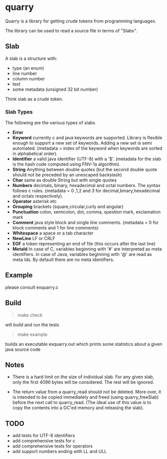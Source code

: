 # quarry

Quarry is a library for getting crude tokens from programming languages.

The library can be used to read a source file in terms of "Slabs".

## Slab 
A slab is a structure with:
*  type (an enum)
* line number
* column number
* text 
* some metadata (unsigned 32 bit number)

Think slab as a crude token.

### Slab Types
The following are the various types of slabs
*  __Error__ 
*  __Keyword__ currently c and java keywords are supported. Library is
flexible enough to support a new set of keywords. Adding a new set is semi
automated. (metadata = index of the keyword when keywords are sorted in alphabetical order).
*  __Identifier__ a valid java identifier  (UTF-8) with a '$'. (metadata for
the slab is the hash code computed using FNV-1a algorithm).
*  __String__  Anything between double quotes (but the second double quote
should not be preceded by an unescaped backslash)
*  __Char__ same as double String but with single quotes
*  __Numbers__ decimals, binary, hexadecimal and octal numbers. The syntax follows c
rules. (metadata = 0 ,1,2 and 3 for decimal,binary,hexadecimal and octals respectively).
*  __Operator__  asterisk etc
*  __Grouping__ brackets (square,circular,curly and angular)
*  __Punctuation__ colon, semicolon, dot, comma, question mark, exclamation
mark 
*  __Comment__ java style block and single line comments. (metadata = 0 for
block comments and 1 for line comments)
*  __Whitespace__ a space or a tab character
*  __NewLine__ LF or CRLF
*  __EOF__ a token representing an end of file (this occurs after the last
line)
* __MetaId__ In case of C, variables beginning with '#' are interpreted as
meta identifiers. In case of Java, variables beginning with '@' are read as
meta Ids. By default there are no meta identifiers.


## Example
please consult exquarry.c

## Build
> make check

will build and run the tests

> make example

builds an executable exquarry.out which prints some statistics about a given
java source code

## Notes

* There is a hard limit on the size of individual slab. For any given slab, only
the first 4096 bytes will be considered. The rest will be ignored.

* The return value from a quarry_read should not be deleted. More over, it is
intended to be copied immediately and freed (using quarry_freeSlab) before the
next call to quarry_read. (The ideal use of this value is to copy the contents into a GC'ed 
memory and releasing the slab).

## TODO
* add tests for UTF-8 identifiers
* add comprehensive tests for c
* add comprehensive tests for  operators
* add support numbers ending with LL and ULL

